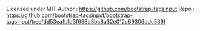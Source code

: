 Licensed under MIT
Author : https://github.com/bootstrap-tagsinput
Repo : https://github.com/bootstrap-tagsinput/bootstrap-tagsinput/tree/dd53eafb1a3f638e3bc8a32e012c69306ddc539f
